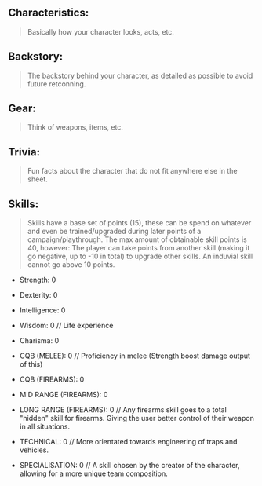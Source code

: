 ## Characteristics:
> Basically how your character looks, acts, etc.

## Backstory:
> The backstory behind your character, as detailed as possible to avoid future retconning.

## Gear:
> Think of weapons, items, etc.

## Trivia:
> Fun facts about the character that do not fit anywhere else in the sheet.

## Skills:
> Skills have a base set of points (15), these can be spend on whatever and even be trained/upgraded during later points of a campaign/playthrough.
> The max amount of obtainable skill points is 40, however: The player can take points from another skill (making it go negative, up to -10 in total) to upgrade other skills.
> An induvial skill cannot go above 10 points.


- Strength: 0
- Dexterity: 0
- Intelligence: 0
- Wisdom: 0 // Life experience
- Charisma: 0

- CQB (MELEE): 0 // Proficiency in melee (Strength boost damage output of this)
- CQB (FIREARMS): 0
- MID RANGE (FIREARMS): 0
- LONG RANGE (FIREARMS): 0
	// Any firearms skill goes to a total "hidden" skill for firearms. Giving the user better control of their weapon in all situations.

- TECHNICAL: 0 // More orientated towards engineering of traps and vehicles.

- SPECIALISATION: 0 // A skill chosen by the creator of the character, allowing for a more unique team composition.